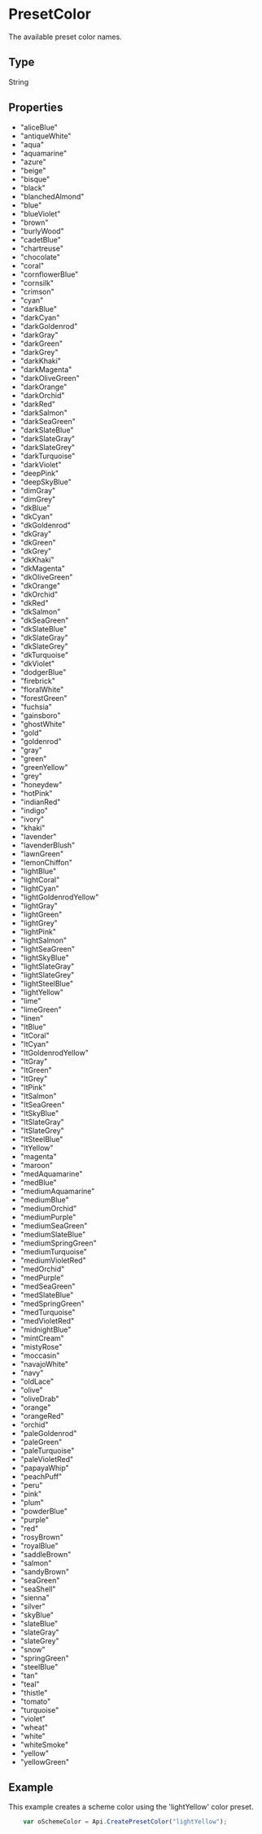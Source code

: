 # PresetColor

The available preset color names.

## Type

String

## Properties

- "aliceBlue" 
- "antiqueWhite" 
- "aqua" 
- "aquamarine" 
- "azure" 
- "beige" 
- "bisque" 
- "black" 
- "blanchedAlmond" 
- "blue" 
- "blueViolet" 
- "brown" 
- "burlyWood" 
- "cadetBlue" 
- "chartreuse" 
- "chocolate" 
- "coral" 
- "cornflowerBlue" 
- "cornsilk" 
- "crimson" 
- "cyan" 
- "darkBlue" 
- "darkCyan" 
- "darkGoldenrod" 
- "darkGray" 
- "darkGreen" 
- "darkGrey" 
- "darkKhaki" 
- "darkMagenta" 
- "darkOliveGreen" 
- "darkOrange" 
- "darkOrchid" 
- "darkRed" 
- "darkSalmon" 
- "darkSeaGreen" 
- "darkSlateBlue" 
- "darkSlateGray" 
- "darkSlateGrey" 
- "darkTurquoise" 
- "darkViolet" 
- "deepPink" 
- "deepSkyBlue" 
- "dimGray" 
- "dimGrey" 
- "dkBlue" 
- "dkCyan" 
- "dkGoldenrod" 
- "dkGray" 
- "dkGreen" 
- "dkGrey" 
- "dkKhaki" 
- "dkMagenta" 
- "dkOliveGreen" 
- "dkOrange" 
- "dkOrchid" 
- "dkRed" 
- "dkSalmon" 
- "dkSeaGreen" 
- "dkSlateBlue" 
- "dkSlateGray" 
- "dkSlateGrey" 
- "dkTurquoise" 
- "dkViolet" 
- "dodgerBlue" 
- "firebrick" 
- "floralWhite" 
- "forestGreen" 
- "fuchsia" 
- "gainsboro" 
- "ghostWhite" 
- "gold" 
- "goldenrod" 
- "gray" 
- "green" 
- "greenYellow" 
- "grey" 
- "honeydew" 
- "hotPink" 
- "indianRed" 
- "indigo" 
- "ivory" 
- "khaki" 
- "lavender" 
- "lavenderBlush" 
- "lawnGreen" 
- "lemonChiffon" 
- "lightBlue" 
- "lightCoral" 
- "lightCyan" 
- "lightGoldenrodYellow" 
- "lightGray" 
- "lightGreen" 
- "lightGrey" 
- "lightPink" 
- "lightSalmon" 
- "lightSeaGreen" 
- "lightSkyBlue" 
- "lightSlateGray" 
- "lightSlateGrey" 
- "lightSteelBlue" 
- "lightYellow" 
- "lime" 
- "limeGreen" 
- "linen" 
- "ltBlue" 
- "ltCoral" 
- "ltCyan" 
- "ltGoldenrodYellow" 
- "ltGray" 
- "ltGreen" 
- "ltGrey" 
- "ltPink" 
- "ltSalmon" 
- "ltSeaGreen" 
- "ltSkyBlue" 
- "ltSlateGray" 
- "ltSlateGrey" 
- "ltSteelBlue" 
- "ltYellow" 
- "magenta" 
- "maroon" 
- "medAquamarine" 
- "medBlue" 
- "mediumAquamarine" 
- "mediumBlue" 
- "mediumOrchid" 
- "mediumPurple" 
- "mediumSeaGreen" 
- "mediumSlateBlue" 
- "mediumSpringGreen" 
- "mediumTurquoise" 
- "mediumVioletRed" 
- "medOrchid" 
- "medPurple" 
- "medSeaGreen" 
- "medSlateBlue" 
- "medSpringGreen" 
- "medTurquoise" 
- "medVioletRed" 
- "midnightBlue" 
- "mintCream" 
- "mistyRose" 
- "moccasin" 
- "navajoWhite" 
- "navy" 
- "oldLace" 
- "olive" 
- "oliveDrab" 
- "orange" 
- "orangeRed" 
- "orchid" 
- "paleGoldenrod" 
- "paleGreen" 
- "paleTurquoise" 
- "paleVioletRed" 
- "papayaWhip" 
- "peachPuff" 
- "peru" 
- "pink" 
- "plum" 
- "powderBlue" 
- "purple" 
- "red" 
- "rosyBrown" 
- "royalBlue" 
- "saddleBrown" 
- "salmon" 
- "sandyBrown" 
- "seaGreen" 
- "seaShell" 
- "sienna" 
- "silver" 
- "skyBlue" 
- "slateBlue" 
- "slateGray" 
- "slateGrey" 
- "snow" 
- "springGreen" 
- "steelBlue" 
- "tan" 
- "teal" 
- "thistle" 
- "tomato" 
- "turquoise" 
- "violet" 
- "wheat" 
- "white" 
- "whiteSmoke" 
- "yellow" 
- "yellowGreen"

## Example

This example creates a scheme color using the 'lightYellow' color preset.

```javascript
	var oSchemeColor = Api.CreatePresetColor("lightYellow");
```